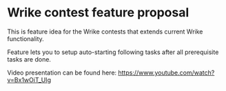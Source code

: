# Wrike contest feature proposal

This is feature idea for the Wrike contests that extends current Wrike functionality.

Feature lets you to setup auto-starting following tasks after all prerequisite tasks are done.

Video presentation can be found here: https://www.youtube.com/watch?v=Bx1wOiT_UIg